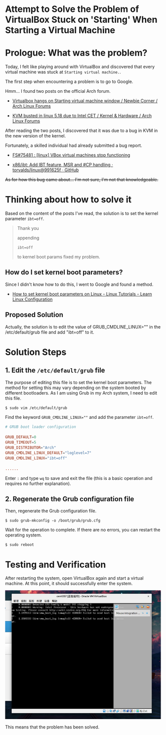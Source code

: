 # Attempt to Solve the Problem of VirtualBox Stuck on 'Starting' When Starting a Virtual Machine



# Prologue: What was the problem?

Today, I felt like playing around with VirtualBox and discovered that every virtual machine was stuck at `Starting virtual machine.`.


The first step when encountering a problem is to go to Google.

Hmm... I found two posts on the official Arch forum.

* [Virtualbox hangs on Starting virtual machine window / Newbie Corner / Arch Linux Forums](https://bbs.archlinux.org/viewtopic.php?id=277409)

* [KVM busted in linux 5.18 due to Intel CET / Kernel & Hardware / Arch Linux Forums](https://bbs.archlinux.org/viewtopic.php?id=276699)

After reading the two posts, I discovered that it was due to a bug in KVM in the new version of the kernel.

Fortunately, a skilled individual had already submitted a bug report.

* [FS#75481 : [linux] VBox virtual machines stop functioning](https://bugs.archlinux.org/task/75481)

* [x86/ibt: Add IBT feature, MSR and #CP handling · torvalds/linux@991625f · GitHub](https://github.com/torvalds/linux/commit/991625f3dd2cbc4b787deb0213e2bcf8fa264b21)

~~As for how this bug came about... I'm not sure, I'm not that knowledgeable.~~


# Thinking about how to solve it


Based on the content of the posts I've read, the solution is to set the kernel parameter `ibt=off`.

>Thank you 
>
>appending
>```
>ibt=off
>```
>to kernel boot params fixed my problem. 


## How do I set kernel boot parameters?

Since I didn't know how to do this, I went to Google and found a method.

* [How to set kernel boot parameters on Linux - Linux Tutorials - Learn Linux Configuration](https://linuxconfig.org/how-to-set-kernel-boot-parameters-on-linux)

## Proposed Solution

Actually, the solution is to edit the value of GRUB_CMDLINE_LINUX="" in the /etc/default/grub file and add "ibt=off" to it.

# Solution Steps

## 1. Edit the `/etc/default/grub` file

The purpose of editing this file is to set the kernel boot parameters. The method for setting this may vary depending on the system booted by different bootloaders. As I am using Grub in my Arch system, I need to edit this file.


```commandline
$ sudo vim /etc/default/grub
```

Find the keyword `GRUB_CMDLINE_LINUX=""` and add the parameter `ibt=off`.


```conf
# GRUB boot loader configuration

GRUB_DEFAULT=0
GRUB_TIMEOUT=5
GRUB_DISTRIBUTOR="Arch"
GRUB_CMDLINE_LINUX_DEFAULT="loglevel=7"
GRUB_CMDLINE_LINUX="ibt=off"

......
```

Enter `:` and type `wq` to save and exit the file (this is a basic operation and requires no further explanation).

## 2. Regenerate the Grub configuration file

Then, regenerate the Grub configuration file.
```commandline
$ sudo grub-mkconfig -o /boot/grub/grub.cfg
```

Wait for the operation to complete. If there are no errors, you can restart the operating system.

```commandline
$ sudo reboot
```

# Testing and Verification

After restarting the system, open VirtualBox again and start a virtual machine. At this point, it should successfully enter the system.

![](/img/photo_2023-03-06_23-08-43.jpg)

This means that the problem has been solved.



